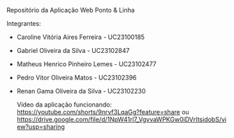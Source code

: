 Repositório da Aplicação Web Ponto & Linha

Integrantes:
- Caroline Vitória Aires Ferreira - UC23100185
- Gabriel Oliveira da Silva - UC23102847
- Matheus Henrico Pinheiro Lemes - UC23102477
- Pedro Vitor Oliveira Matos - UC23102396
- Renan Gama Oliveira da Silva - UC23102230

  Vídeo da aplicação funcionando: https://youtube.com/shorts/9nrvf3LqaGg?feature=share ou https://drive.google.com/file/d/1NpW41rl7_VgvvaWPKGw0iDVrItsidobS/view?usp=sharing 
